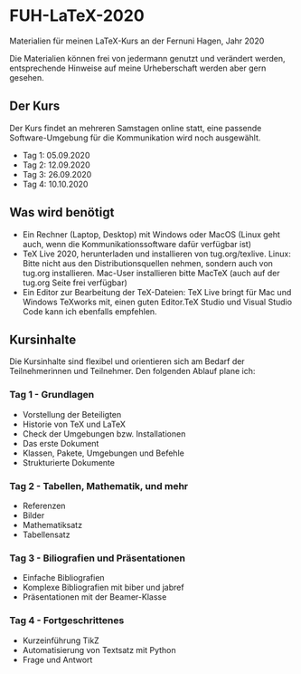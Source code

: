 # FUH-LaTeX-2020

Materialien für meinen LaTeX-Kurs an der Fernuni Hagen, Jahr 2020

Die Materialien können frei von jedermann genutzt und verändert werden, entsprechende Hinweise auf meine Urheberschaft werden aber gern gesehen.

## Der Kurs

Der Kurs findet an mehreren Samstagen online statt, eine passende Software-Umgebung für die Kommunikation wird noch ausgewählt.

* Tag 1: 05.09.2020
* Tag 2: 12.09.2020
* Tag 3: 26.09.2020
* Tag 4: 10.10.2020

## Was wird benötigt

* Ein Rechner (Laptop, Desktop) mit Windows oder MacOS (Linux geht auch, wenn die Kommunikationssoftware dafür verfügbar ist)
* TeX Live 2020, herunterladen und installieren von tug.org/texlive. Linux: Bitte nicht aus den Distributionsquellen nehmen, sondern auch von tug.org installieren. Mac-User installieren bitte MacTeX (auch auf der tug.org Seite frei verfügbar)
* Ein Editor zur Bearbeitung der TeX-Dateien: TeX Live bringt für Mac und Windows TeXworks mit, einen guten Editor.TeX Studio und Visual Studio Code kann ich ebenfalls empfehlen.

## Kursinhalte

Die Kursinhalte sind flexibel und orientieren sich am Bedarf der Teilnehmerinnen und Teilnehmer. Den folgenden Ablauf plane ich:

### Tag 1 - Grundlagen

* Vorstellung der Beteiligten
* Historie von TeX und LaTeX
* Check der Umgebungen bzw. Installationen
* Das erste Dokument
* Klassen, Pakete, Umgebungen und Befehle
* Strukturierte Dokumente

### Tag 2 - Tabellen, Mathematik, und mehr

* Referenzen
* Bilder
* Mathematiksatz
* Tabellensatz

### Tag 3 - Biliografien und Präsentationen

* Einfache Bibliografien
* Komplexe Bibliografien mit biber und jabref
* Präsentationen mit der Beamer-Klasse

### Tag 4 - Fortgeschrittenes

* Kurzeinführung TikZ
* Automatisierung von Textsatz mit Python
* Frage und Antwort
